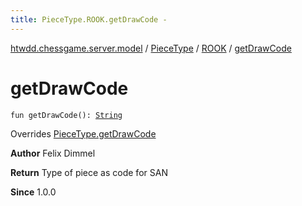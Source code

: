 ```yaml
---
title: PieceType.ROOK.getDrawCode - 
---
```


[htwdd.chessgame.server.model](../../index.html) / [PieceType](../index.html) / [ROOK](index.html) / [getDrawCode](./get-draw-code.html)

# getDrawCode

`fun getDrawCode(): `[`String`](https://kotlinlang.org/api/latest/jvm/stdlib/kotlin/-string/index.html)

Overrides [PieceType.getDrawCode](../get-draw-code.html)

**Author**
Felix Dimmel

**Return**
Type of piece as code for SAN

**Since**
1.0.0

